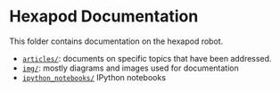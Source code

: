 # Hexapod Documentation

This folder contains documentation on the hexapod robot.

- [`articles/`](articles): documents on specific topics that have been addressed.
- [`img/`](img): mostly diagrams and images used for documentation
- [`ipython_notebooks/`](ipython_notebooks) IPython notebooks
